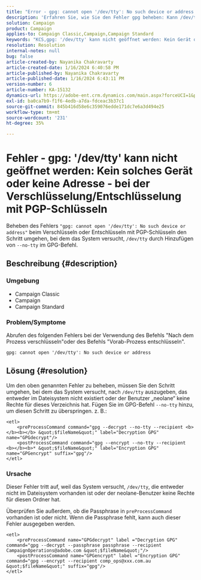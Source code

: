 ```yaml
---
title: "Error - gpg: cannot open '/dev/tty': No such device or address - when encryption/decrypting using PGP keys"
description: 'Erfahren Sie, wie Sie den Fehler gpg beheben: Kann /dev/tty nicht öffnen: Kein Gerät oder Adresse. Umgehen Sie den Schritt, bei dem das System versucht, in /dev/tty auszugeben.'
solution: Campaign
product: Campaign
applies-to: Campaign Classic,Campaign,Campaign Standard
keywords: "KCS,gpg: '/dev/tty' kann nicht geöffnet werden: Kein Gerät oder keine Adresse, verschlüsseln Sie den Befehl nach der Verarbeitung, entschlüsseln Sie den Befehl vor der Verarbeitung."
resolution: Resolution
internal-notes: null
bug: false
article-created-by: Nayanika Chakravarty
article-created-date: 1/16/2024 6:40:58 PM
article-published-by: Nayanika Chakravarty
article-published-date: 1/16/2024 6:43:11 PM
version-number: 6
article-number: KA-15132
dynamics-url: https://adobe-ent.crm.dynamics.com/main.aspx?forceUCI=1&pagetype=entityrecord&etn=knowledgearticle&id=3fdbbbc8-9eb4-ee11-a569-6045bd006a22
exl-id: ba0ca7b9-f1f6-4edb-a7da-fdceac3b37c1
source-git-commit: 845b416d58e6c359076edde171dc7e6a3d494e25
workflow-type: tm+mt
source-wordcount: '231'
ht-degree: 35%

---
```


# Fehler - gpg: &#39;/dev/tty&#39; kann nicht geöffnet werden: Kein solches Gerät oder keine Adresse - bei der Verschlüsselung/Entschlüsselung mit PGP-Schlüsseln


Beheben des Fehlers `"gpg: cannot open '/dev/tty': No such device or address"` beim Verschlüsseln oder Entschlüsseln mit PGP-Schlüsseln den Schritt umgehen, bei dem das System versucht, `/dev/tty` durch Hinzufügen von `--no-tty`  im GPG-Befehl.

## Beschreibung {#description}


### <b>Umgebung</b>

- Campaign Classic
- Campaign
- Campaign Standard




### <b>Problem/Symptome</b>

Abrufen des folgenden Fehlers bei der Verwendung des Befehls &quot;Nach dem Prozess verschlüsseln&quot;oder des Befehls &quot;Vorab-Prozess entschlüsseln&quot;.


```
gpg: cannot open '/dev/tty': No such device or address
```





## Lösung {#resolution}


Um den oben genannten Fehler zu beheben, müssen Sie den Schritt umgehen, bei dem das System versucht, nach `/dev/tty` auszugeben, das entweder im Dateisystem nicht existiert oder der Benutzer „neolane“ keine Rechte für dieses Verzeichnis hat. Fügen Sie im GPG-Befehl `--no-tty` hinzu, um diesen Schritt zu überspringen. z. B.:


```
<etl>
    <preProcessCommand command="gpg --decrypt --no-tty --recipient <b></b><b></b> &quot;$fileName&quot;" label="Decryption GPG" name="GPGdecrypt"/>
    <postProcessCommand command="gpg --encrypt --no-tty --recipient <b></b><b>* &quot;$fileName&quot;" label="Encryption GPG" name="GPGencrypt" suffix="gpg"/>
</etl>
```


### Ursache

Dieser Fehler tritt auf, weil das System versucht, `/dev/tty`, die entweder nicht im Dateisystem vorhanden ist oder der neolane-Benutzer keine Rechte für diesen Ordner hat.

Überprüfen Sie außerdem, ob die Passphrase in `preProcessCommand` vorhanden ist oder nicht. Wenn die Passphrase fehlt, kann auch dieser Fehler ausgegeben werden.


```
<etl>
    <preProcessCommand name="GPGdecrypt" label ="Decryption GPG" command="gpg --decrypt --passphrase passphrase --recipient CampaignOperations@adobe.com &quot;$fileName&quot;"/>
    <postProcessCommand name="GPGencrypt" label ="Encryption GPG" command="gpg --encrypt --recipient comp_ops@xxx.com.au &quot;$fileName&quot;" suffix="gpg"/>
</etl>
```
